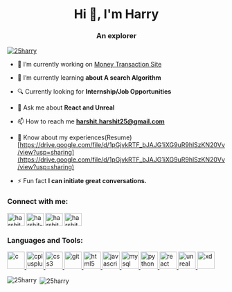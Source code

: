 <h1 align="center">Hi 👋, I'm Harry</h1>
<h3 align="center">An explorer</h3>

<p align="left"> <a href="https://github.com/ryo-ma/github-profile-trophy"><img src="https://github-profile-trophy.vercel.app/?username=25harry" alt="25harry" /></a> </p>

- 🔭 I’m currently working on [Money Transaction Site](https://github.com/25Harry/MoneyTransactionSite-ReactJS-)

- 🌱 I’m currently learning **about A search Algorithm**

- 🔍 Currently looking for **Internship/Job Opportunities**

- 💬 Ask me about **React and Unreal**

- 📫 How to reach me **harshit.harshit25@gmail.com**

- 📄 Know about my experiences(Resume) [https://drive.google.com/file/d/1pGjvkRTF_bJAJG1iXG9uR9hlSzKN20Vv/view?usp=sharing](https://drive.google.com/file/d/1pGjvkRTF_bJAJG1iXG9uR9hlSzKN20Vv/view?usp=sharing)

- ⚡ Fun fact **I can initiate great conversations.**

<h3 align="left">Connect with me:</h3>
<p align="left">
<a href="https://twitter.com/harshit07247228" target="blank"><img align="center" src="https://cdn.jsdelivr.net/npm/simple-icons@3.0.1/icons/twitter.svg" alt="harshit07247228" height="30" width="40" /></a>
<a href="https://linkedin.com/in/harshit-singh-273646150" target="blank"><img align="center" src="https://cdn.jsdelivr.net/npm/simple-icons@3.0.1/icons/linkedin.svg" alt="harshit-singh-273646150" height="30" width="40" /></a>
<a href="https://instagram.com/harshit__25" target="blank"><img align="center" src="https://cdn.jsdelivr.net/npm/simple-icons@3.0.1/icons/instagram.svg" alt="harshit__25" height="30" width="40" /></a>
<a href="https://auth.geeksforgeeks.org/user/harshitsingh15" target="blank"><img align="center" src="https://cdn.jsdelivr.net/npm/simple-icons@3.0.1/icons/geeksforgeeks.svg" alt="harshitsingh15" height="30" width="40" /></a>
</p>

<h3 align="left">Languages and Tools:</h3>
<p align="left"> <a href="https://www.cprogramming.com/" target="_blank"> <img src="https://devicons.github.io/devicon/devicon.git/icons/c/c-original.svg" alt="c" width="40" height="40"/> </a> <a href="https://www.w3schools.com/cpp/" target="_blank"> <img src="https://devicons.github.io/devicon/devicon.git/icons/cplusplus/cplusplus-original.svg" alt="cplusplus" width="40" height="40"/> </a> <a href="https://www.w3schools.com/css/" target="_blank"> <img src="https://devicons.github.io/devicon/devicon.git/icons/css3/css3-original-wordmark.svg" alt="css3" width="40" height="40"/> </a> <a href="https://git-scm.com/" target="_blank"> <img src="https://www.vectorlogo.zone/logos/git-scm/git-scm-icon.svg" alt="git" width="40" height="40"/> </a> <a href="https://www.w3.org/html/" target="_blank"> <img src="https://devicons.github.io/devicon/devicon.git/icons/html5/html5-original-wordmark.svg" alt="html5" width="40" height="40"/> </a> <a href="https://developer.mozilla.org/en-US/docs/Web/JavaScript" target="_blank"> <img src="https://devicons.github.io/devicon/devicon.git/icons/javascript/javascript-original.svg" alt="javascript" width="40" height="40"/> </a> <a href="https://www.mysql.com/" target="_blank"> <img src="https://devicons.github.io/devicon/devicon.git/icons/mysql/mysql-original-wordmark.svg" alt="mysql" width="40" height="40"/> </a> <a href="https://www.python.org" target="_blank"> <img src="https://devicons.github.io/devicon/devicon.git/icons/python/python-original.svg" alt="python" width="40" height="40"/> </a> <a href="https://reactjs.org/" target="_blank"> <img src="https://devicons.github.io/devicon/devicon.git/icons/react/react-original-wordmark.svg" alt="react" width="40" height="40"/> </a> <a href="https://unrealengine.com/" target="_blank"> <img src="https://raw.githubusercontent.com/kenangundogan/fontisto/036b7eca71aab1bef8e6a0518f7329f13ed62f6b/icons/svg/brand/unreal-engine.svg" alt="unreal" width="40" height="40"/> </a>  <a href="https://www.adobe.com/products/xd.html" target="_blank"> <img src="https://cdn.worldvectorlogo.com/logos/adobe-xd.svg" alt="xd" width="40" height="40"/> </a> </p>

<p><img align="left" src="https://github-readme-stats.vercel.app/api/top-langs?username=25harry&show_icons=true&locale=en&layout=compact" alt="25harry" /></p>

<p>&nbsp;<img align="center" src="https://github-readme-stats.vercel.app/api?username=25harry&show_icons=true&locale=en" alt="25harry" /></p>

